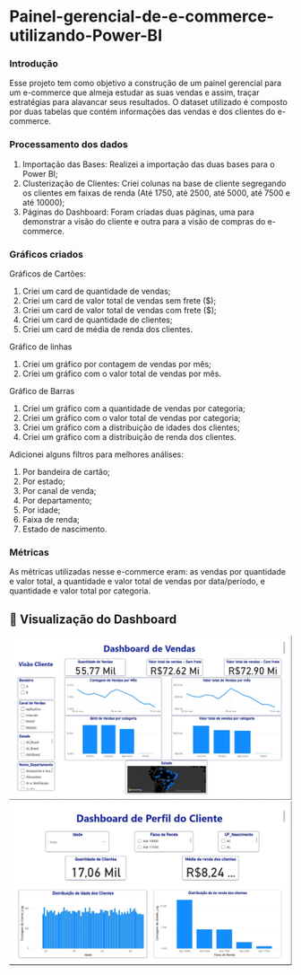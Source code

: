 # Painel-gerencial-de-e-commerce-utilizando-Power-BI

### Introdução
Esse projeto tem como objetivo a construção de um painel gerencial para um e-commerce que almeja estudar as suas vendas e assim, traçar estratégias para alavancar seus resultados. 
O dataset utilizado é composto por duas tabelas que contém informações das vendas e dos clientes do e-commerce.

### Processamento dos dados
1. Importação das Bases: Realizei a importação das duas bases para o Power BI;
2. Clusterização de Clientes: Criei colunas na base de cliente segregando os clientes em faixas de renda (Até 1750, até 2500, até 5000, até 7500 e até 10000);
3. Páginas do Dashboard: Foram criadas duas páginas, uma para demonstrar a visão do cliente e outra para a visão de compras do e-commerce. 

### Gráficos criados
Gráficos de Cartões:
1. Criei um card de quantidade de vendas;
2. Criei um card de valor total de vendas sem frete ($);
3. Criei um card de valor total de vendas com frete ($);
4. Criei um card de quantidade de clientes;
5. Criei um card de média de renda dos clientes.


Gráfico de linhas
1. Criei um gráfico por contagem de vendas por mês;
2. Criei um gráfico com o valor total de vendas por mês.

Gráfico de Barras
1. Criei um gráfico com a quantidade de vendas por categoria;
2. Criei um gráfico com o valor total de vendas por categoria;
3. Criei um gráfico com a distribuição de idades dos clientes;
4. Criei um gráfico com a distribuição de renda dos clientes.

Adicionei alguns filtros para melhores análises:
1. Por bandeira de cartão;
2. Por estado;
3. Por canal de venda;
4. Por departamento;
5. Por idade;
6. Faixa de renda;
7. Estado de nascimento.

### Métricas

As métricas utilizadas nesse e-commerce eram: as vendas por quantidade e valor total, a quantidade e valor total de vendas por data/período, e quantidade e valor total por categoria.


## 📸 Visualização do Dashboard

![Dashboard de Vendas](1.%20Vendas.JPG)
![Dashboard de Vendas](2.%20Cliente.JPG)

